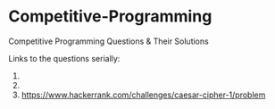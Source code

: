 # Competitive-Programming
Competitive Programming Questions &amp; Their Solutions

Links to the questions serially:

1.
2.
3. https://www.hackerrank.com/challenges/caesar-cipher-1/problem
